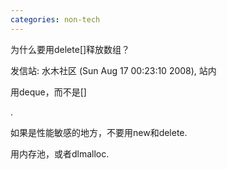 ```yaml
---
categories: non-tech
---
```

为什么要用delete[]释放数组？

发信站: 水木社区 (Sun Aug 17 00:23:10 2008), 站内



用deque，而不是[]

.

如果是性能敏感的地方，不要用new和delete.

用内存池，或者dlmalloc.

